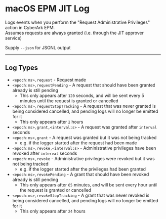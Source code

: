 # macOS EPM JIT Log

Logs events when you perform the "Request Administrative Privileges" action in CyberArk EPM.  
Assumes requests are always granted (i.e. through the JIT approver service)

Supply `--json` for JSONL output

---

## Log Types

* `<epoch:ms>,request` - Request made
* `<epoch:ms>,requestPending` - A request that should have been granted already is still pending
  * This only appears after `120` seconds, and will be sent every 5 minutes until the request is granted or cancelled
* `<epoch:ms>,requestStopTracking` - A request that was never granted is being considered cancelled, and pending logs will no longer be emitted for it
  * This only appears after `2` hours
* `<epoch:ms>,grant,<interval:s>` - A request was granted after `interval` seconds
* `<epoch:ms>,grant` - A request was granted but it was not being tracked
  * e.g. if the logger started after the request had been made
* `<epoch:ms>,revoke,<interval:s>` - Administrative privileges have been revoked after `interval` seconds
* `<epoch:ms>,revoke` - Administrative privileges were revoked but it was not being tracked
  * e.g. if the logger started after the privileges had been granted
* `<epoch:ms>,revokePending` - A grant that should have been revoked already is still pending
  * This only appears after `65` minutes, and will be sent every hour until the request is granted or cancelled
* `<epoch:ms>,revokeStopTracking` - A grant that was never revoked is being considered cancelled, and pending logs will no longer be emitted for it
  * This only appears after `24` hours
